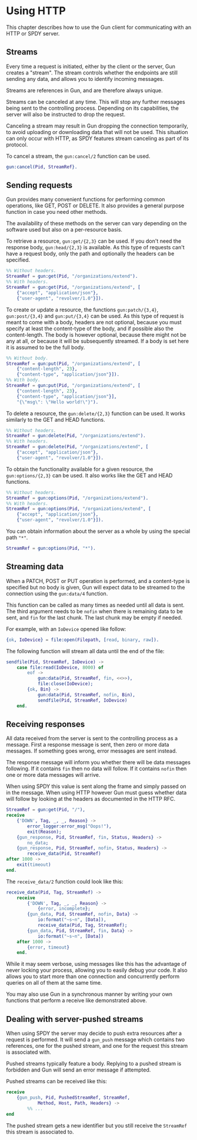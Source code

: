 Using HTTP
==========

This chapter describes how to use the Gun client for
communicating with an HTTP or SPDY server.

Streams
-------

Every time a request is initiated, either by the client or the
server, Gun creates a "stream". The stream controls whether
the endpoints are still sending any data, and allows you to
identify incoming messages.

Streams are references in Gun, and are therefore always unique.

Streams can be canceled at any time. This will stop any further
messages being sent to the controlling process. Depending on
its capabilities, the server will also be instructed to drop
the request.

Canceling a stream may result in Gun dropping the connection
temporarily, to avoid uploading or downloading data that will
not be used. This situation can only occur with HTTP, as SPDY
features stream canceling as part of its protocol.

To cancel a stream, the `gun:cancel/2` function can be used.

``` erlang
gun:cancel(Pid, StreamRef}.
```

Sending requests
----------------

Gun provides many convenient functions for performing common
operations, like GET, POST or DELETE. It also provides a
general purpose function in case you need other methods.

The availability of these methods on the server can vary
depending on the software used but also on a per-resource
basis.

To retrieve a resource, `gun:get/{2,3}` can be used. If you
don't need the response body, `gun:head/{2,3}` is available.
As this type of requests can't have a request body, only the
path and optionally the headers can be specified.

``` erlang
%% Without headers.
StreamRef = gun:get(Pid, "/organizations/extend").
%% With headers.
StreamRef = gun:get(Pid, "/organizations/extend", [
    {"accept", "application/json"},
    {"user-agent", "revolver/1.0"}]).
```

To create or update a resource, the functions `gun:patch/{3,4}`,
`gun:post/{3,4}` and `gun:put/{3,4}` can be used. As this type
of request is meant to come with a body, headers are not optional,
because you must specify at least the content-type of the body,
and if possible also the content-length. The body is however
optional, because there might not be any at all, or because it
will be subsequently streamed. If a body is set here it is assumed
to be the full body.

``` erlang
%% Without body.
StreamRef = gun:put(Pid, "/organizations/extend", [
    {"content-length", 23},
    {"content-type", "application/json"}]).
%% With body.
StreamRef = gun:put(Pid, "/organizations/extend", [
    {"content-length", 23},
    {"content-type", "application/json"}],
    "{\"msg\": \"Hello world!\"}").
```

To delete a resource, the `gun:delete/{2,3}` function can be
used. It works similarly to the GET and HEAD functions.

``` erlang
%% Without headers.
StreamRef = gun:delete(Pid, "/organizations/extend").
%% With headers.
StreamRef = gun:delete(Pid, "/organizations/extend", [
    {"accept", "application/json"},
    {"user-agent", "revolver/1.0"}]).
```

To obtain the functionality available for a given resource,
the `gun:options/{2,3}` can be used. It also works like the
GET and HEAD functions.

``` erlang
%% Without headers.
StreamRef = gun:options(Pid, "/organizations/extend").
%% With headers.
StreamRef = gun:options(Pid, "/organizations/extend", [
    {"accept", "application/json"},
    {"user-agent", "revolver/1.0"}]).
```

You can obtain information about the server as a whole by
using the special path `"*"`.

``` erlang
StreamRef = gun:options(Pid, "*").
```

Streaming data
--------------

When a PATCH, POST or PUT operation is performed, and a
content-type is specified but no body is given, Gun will
expect data to be streamed to the connection using the
`gun:data/4` function.

This function can be called as many times as needed until
all data is sent. The third argument needs to be `nofin`
when there is remaining data to be sent, and `fin` for the
last chunk. The last chunk may be empty if needed.

For example, with an `IoDevice` opened like follow:

``` erlang
{ok, IoDevice} = file:open(Filepath, [read, binary, raw]).
```

The following function will stream all data until the end
of the file:

``` erlang
sendfile(Pid, StreamRef, IoDevice) ->
    case file:read(IoDevice, 8000) of
        eof ->
            gun:data(Pid, StreamRef, fin, <<>>),
            file:close(IoDevice);
        {ok, Bin} ->
            gun:data(Pid, StreamRef, nofin, Bin),
            sendfile(Pid, StreamRef, IoDevice)
    end.
```

Receiving responses
-------------------

All data received from the server is sent to the controlling
process as a message. First a response message is sent, then
zero or more data messages. If something goes wrong, error
messages are sent instead.

The response message will inform you whether there will be
data messages following. If it contains `fin` then no data
will follow. If it contains `nofin` then one or more data
messages will arrive.

When using SPDY this value is sent along the frame and simply
passed on in the message. When using HTTP however Gun must
guess whether data will follow by looking at the headers
as documented in the HTTP RFC.

``` erlang
StreamRef = gun:get(Pid, "/"),
receive
    {'DOWN', Tag, _, _, Reason} ->
        error_logger:error_msg("Oops!"),
        exit(Reason);
    {gun_response, Pid, StreamRef, fin, Status, Headers} ->
        no_data;
    {gun_response, Pid, StreamRef, nofin, Status, Headers} ->
        receive_data(Pid, StreamRef)
after 1000 ->
    exit(timeout)
end.
```

The `receive_data/2` function could look like this:

``` erlang
receive_data(Pid, Tag, StreamRef) ->
    receive
        {'DOWN', Tag, _, _, Reason} ->
            {error, incomplete};
        {gun_data, Pid, StreamRef, nofin, Data} ->
            io:format("~s~n", [Data]),
            receive_data(Pid, Tag, StreamRef);
        {gun_data, Pid, StreamRef, fin, Data} ->
            io:format("~s~n", [Data])
    after 1000 ->
        {error, timeout}
    end.
```

While it may seem verbose, using messages like this has the
advantage of never locking your process, allowing you to
easily debug your code. It also allows you to start more than
one connection and concurrently perform queries on all of them
at the same time.

You may also use Gun in a synchronous manner by writing your
own functions that perform a receive like demonstrated above.

Dealing with server-pushed streams
----------------------------------

When using SPDY the server may decide to push extra resources
after a request is performed. It will send a `gun_push` message
which contains two references, one for the pushed stream, and
one for the request this stream is associated with.

Pushed streams typically feature a body. Replying to a pushed
stream is forbidden and Gun will send an error message if
attempted.

Pushed streams can be received like this:

``` erlang
receive
    {gun_push, Pid, PushedStreamRef, StreamRef,
            Method, Host, Path, Headers} ->
        %% ...
end
```

The pushed stream gets a new identifier but you still receive
the `StreamRef` this stream is associated to.
